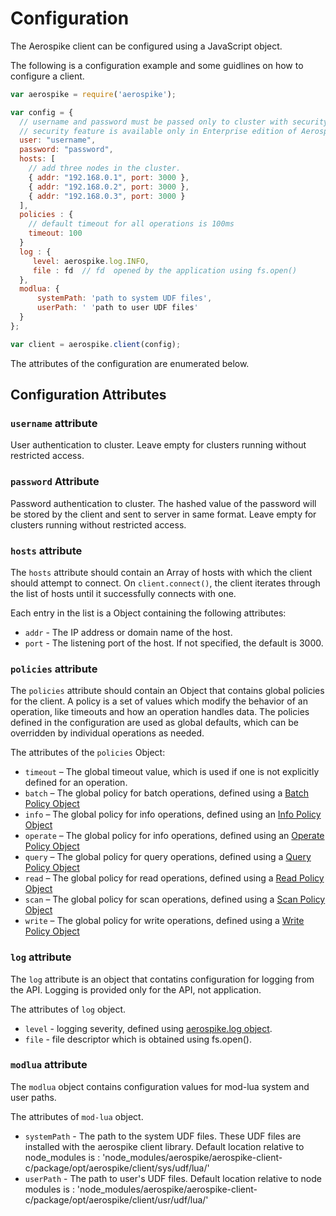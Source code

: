 # Configuration

The Aerospike client can be configured using a JavaScript object. 

The following is a configuration example and some guidlines on how to configure a client.

```js
var aerospike = require('aerospike');

var config = {
  // username and password must be passed only to cluster with security feature enabled.
  // security feature is available only in Enterprise edition of Aerospike.
  user: "username",
  password: "password",
  hosts: [
    // add three nodes in the cluster.
    { addr: "192.168.0.1", port: 3000 },
    { addr: "192.168.0.2", port: 3000 },
    { addr: "192.168.0.3", port: 3000 }
  ],
  policies : {
    // default timeout for all operations is 100ms
    timeout: 100 
  }
  log : {
     level: aerospike.log.INFO,
     file : fd  // fd  opened by the application using fs.open()
  },
  modlua: {
	  systemPath: 'path to system UDF files', 
	  userPath: ' 'path to user UDF files'
  }
};

var client = aerospike.client(config);
```

The attributes of the configuration are enumerated below.

## Configuration Attributes
### `username` attribute
User authentication to cluster.  Leave empty for clusters running without restricted access.

### `password` Attribute
Password authentication to cluster.  The hashed value of the password will be stored by the client 
and sent to server in same format.  Leave empty for clusters running without restricted access.

### `hosts` attribute

The `hosts` attribute should contain an Array of hosts with which the client should attempt to connect. On `client.connect()`, the client iterates through the list of hosts until it successfully connects with one.

Each entry in the list is a Object containing the following attributes:

- `addr` - The IP address or domain name of the host. 
- `port` - The listening port of the host. If not specified, the default is 3000.

### `policies` attribute

The `policies` attribute should contain an Object that contains global policies for the client. A policy is a set of values which modify the behavior of an operation, like timeouts and how an operation handles data. The policies defined in the configuration are used as global defaults, which can be overridden by individual operations as needed.

The attributes of the `policies` Object:

- `timeout` – The global timeout value, which is used if one is not explicitly defined for an operation.
- `batch` – The global policy for batch operations, defined using a [Batch Policy Object](policies.md#BatchPolicy)
- `info` – The global policy for info operations, defined using an [Info Policy Object](policies.md#InfoPolicy)
- `operate` – The global policy for info operations, defined using an [Operate Policy Object](policies.md#OperatePolicy)
- `query` – The global policy for query operations, defined using a [Query Policy Object](policies.md#QueryPolicy)
- `read` – The global policy for read operations, defined using a [Read Policy Object](policies.md#ReadPolicy)
- `scan` – The global policy for scan operations, defined using a [Scan Policy Object](policies.md#ScanPolicy)
- `write` – The global policy for write operations, defined using a [Write Policy Object](policies.md#WritePolicy)

### `log` attribute

The `log` attribute is an object that contatins configuration for logging from the API. Logging is provided only for the API, not application.

The attributes of `log` object.

- `level` - logging severity, defined using [aerospike.log object](log.md). 
- `file`  - file descriptor which is obtained using fs.open().

### `modlua` attribute

The `modlua` object contains configuration values for mod-lua system and user paths.

The attributes of `mod-lua` object.

- `systemPath` - The path to the system UDF files. These UDF files are installed with the aerospike client library. Default location relative to node_modules is : 'node_modules/aerospike/aerospike-client-c/package/opt/aerospike/client/sys/udf/lua/'
- `userPath`   - The path to user's UDF files. Default location relative to node modules is : 'node_modules/aerospike/aerospike-client-c/package/opt/aerospike/client/usr/udf/lua/'
